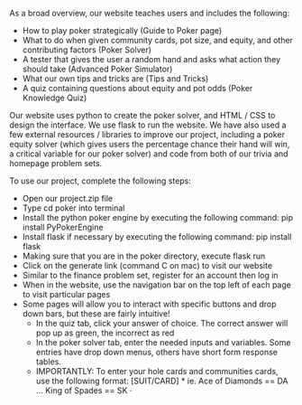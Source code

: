 As a broad overview, our website teaches users and includes the following:
* How to play poker strategically (Guide to Poker page)
* What to do when given community cards, pot size, and equity, and other contributing factors (Poker Solver)
* A tester that gives the user a random hand and asks what action they should take (Advanced Poker Simulator)
* What our own tips and tricks are (Tips and Tricks)
* A quiz containing questions about equity and pot odds (Poker Knowledge Quiz)

Our website uses python to create the poker solver, and HTML / CSS to design the interface. We use flask to run the website. We have also used a few external resources / libraries to improve our project, including a poker equity solver (which gives users the percentage chance their hand will win, a critical variable for our poker solver) and code from both of our trivia and homepage problem sets.

To use our project, complete the following steps:

* Open our project.zip file
* Type cd poker into terminal
* Install the python poker engine by executing the following command: pip install PyPokerEngine
* Install flask if necessary by executing the following command: pip install flask
* Making sure that you are in the poker directory, execute flask run
* Click on the generate link (command C on mac) to visit our website
* Similar to the finance problem set, register for an account then log in
* When in the website, use the navigation bar on the top left of each page to visit particular pages
* Some pages will allow you to interact with specific buttons and drop down bars, but these are fairly intuitive!
    * In the quiz tab, click your answer of choice. The correct answer will pop up as green, the incorrect as red
    * In the poker solver tab, enter the needed inputs and variables. Some entries have drop down menus, others have short form response tables.
    * IMPORTANTLY: To enter your hole cards and communities cards, use the following format: [SUIT/CARD]
            * ie. Ace of Diamonds == DA ... King of Spades == SK
ᐧ